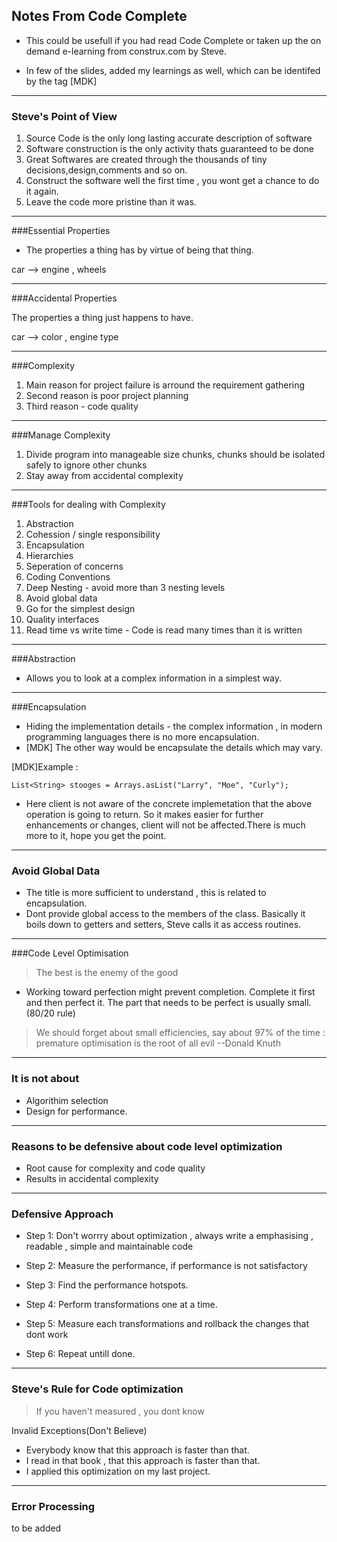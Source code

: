 ## Notes From Code Complete ##

- This could be usefull if you had read Code Complete 
or taken up the on demand e-learning from construx.com by Steve.

- In few of the slides, added my learnings as well, 
which can be identifed by the tag [MDK]

---

### Steve's Point of View ###
1. Source Code is the only long lasting accurate description of software
2. Software construction is the only activity thats guaranteed to be done
3. Great Softwares are created through the thousands of tiny decisions,design,comments and so on.
4. Construct the software well the first time , you wont get a chance to do it again.
5. Leave the code more pristine than it was.

---

###Essential Properties

- The properties a thing has by virtue of being that thing.

car --> engine , wheels

---

###Accidental Properties

The properties a thing just happens to have.

car --> color , engine type

---

###Complexity 
1. Main reason for project failure is arround the requirement gathering 
2. Second reason is poor project planning
3. Third reason - code quality

---

###Manage Complexity
1. Divide program into manageable size chunks, chunks should be isolated safely to ignore other chunks
2. Stay away from accidental complexity 

---

###Tools for dealing with Complexity
1. Abstraction
2. Cohession / single responsibility
3. Encapsulation
4. Hierarchies
5. Seperation of concerns
6. Coding Conventions
7. Deep Nesting - avoid more than 3 nesting levels
8. Avoid global data
9. Go for the simplest design
10. Quality interfaces
11. Read time vs write time - Code is read many times than it is written

---

###Abstraction

- Allows you to look at a complex information in a simplest way.

---

###Encapsulation

- Hiding the implementation details - the complex information , 
in modern programming languages there is no more encapsulation.
- [MDK]
The other way would be encapsulate the details which may vary.

[MDK]Example :

	List<String> stooges = Arrays.asList("Larry", "Moe", "Curly");
- Here client is not aware of the concrete implemetation 
that the above operation is going to return. 
So it makes easier for further enhancements or changes, 
client will not be affected.There is much more to it, hope you get the point.

---

### Avoid Global Data

- The title is more sufficient to understand , this is related to encapsulation.
- Dont provide global access to the members of the class. Basically it boils down to getters and setters,
 Steve calls it as access routines. 

---

###Code Level Optimisation

>The best is the enemy of the good

- Working toward perfection might prevent completion. Complete it first and then perfect it.
The part that needs to be perfect is usually small.(80/20 rule)

>We should forget about small efficiencies, say about 97% of the time : 
premature optimisation is the root of all evil --Donald Knuth

---

### It is not about

- Algorithim selection
- Design for performance.

---

### Reasons to be defensive about code level optimization

- Root cause for complexity and code quality
- Results in accidental complexity

---

### Defensive Approach

- Step 1: Don't worrry about optimization , always write a emphasising , readable , simple and maintainable code

- Step 2: Measure the performance, if performance is not satisfactory

- Step 3: Find the performance hotspots.

- Step 4: Perform transformations one at a time.

- Step 5: Measure each transformations and rollback the changes that dont work

- Step 6: Repeat untill done.

---

### Steve's Rule for Code optimization

>If you haven't measured , you dont know

Invalid Exceptions(Don't Believe)

- Everybody know that this approach is faster than that.
- I read in that book , that this approach is faster than that.
- I applied this optimization on my last project. 

---

### Error Processing 

to be added


